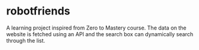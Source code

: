# robotfriends
A learning project inspired from Zero to Mastery course. The data on the website is fetched using an API and the search box can dynamically search through the list.
